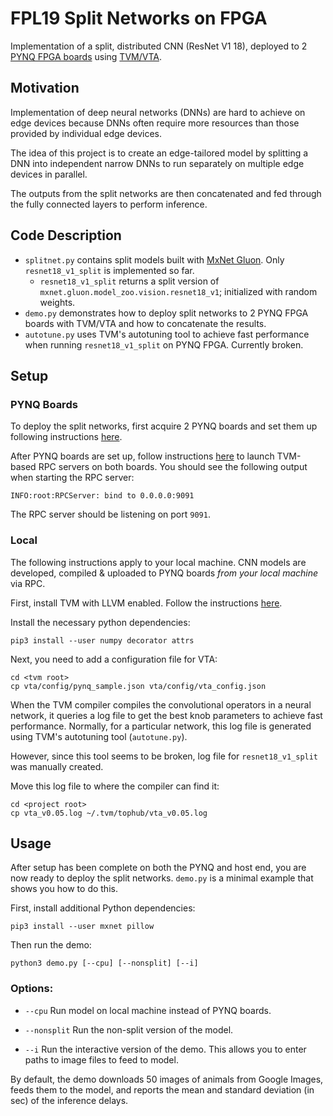 # FPL19 Split Networks on FPGA

Implementation of a split, distributed CNN (ResNet V1 18), deployed to 2 [PYNQ FPGA boards](https://pynq.io) using [TVM/VTA](https://tvm.ai).

## Motivation

Implementation of deep neural networks (DNNs) are hard to achieve on edge devices because DNNs
often require more resources than those provided by individual edge devices.

The idea of this project is to create an edge-tailored model by splitting a DNN into independent narrow DNNs to run
separately on multiple edge devices in parallel.

The outputs from the split networks are then
concatenated and fed through the fully connected layers to perform inference.

## Code Description
- `splitnet.py` contains split models built with [MxNet Gluon](https://mxnet.incubator.apache.org/versions/master/gluon/index.html). Only `resnet18_v1_split` is implemented so far.
  - `resnet18_v1_split` returns a split version of `mxnet.gluon.model_zoo.vision.resnet18_v1`; initialized with random weights.
- `demo.py` demonstrates how to deploy split networks to 2 PYNQ FPGA boards with TVM/VTA and how to concatenate the results.
- `autotune.py` uses TVM's autotuning tool to achieve fast performance when running `resnet18_v1_split` on PYNQ FPGA. Currently broken.

## Setup

### PYNQ Boards
To deploy the split networks, first acquire 2 PYNQ boards
and set them up following instructions [here](https://pynq.readthedocs.io/en/latest/getting_started/pynq_z1_setup.html).

After PYNQ boards are set up, follow instructions [here](https://docs.tvm.ai/vta/install.html#pynq-side-rpc-server-build-deployment) to
launch TVM-based RPC servers on both boards. You should see the following output when starting the RPC server:

```
INFO:root:RPCServer: bind to 0.0.0.0:9091
```

The RPC server should be listening on port `9091`.

### Local 
The following instructions apply to your local machine. CNN models are developed, compiled
& uploaded to PYNQ boards *from your local machine* via RPC.

First, install TVM with LLVM enabled. Follow the instructions [here](https://docs.tvm.ai/install/from_source.html).

Install the necessary python dependencies:

```
pip3 install --user numpy decorator attrs
```

Next, you need to add a configuration file for VTA:

```
cd <tvm root>
cp vta/config/pynq_sample.json vta/config/vta_config.json
```

When the TVM compiler compiles the convolutional operators in a neural network, it queries a log file to
get the best knob parameters to achieve fast performance. Normally, for a particular network, this log file
is generated using TVM's autotuning tool (`autotune.py`).

However, since this tool seems to be broken, log file
for `resnet18_v1_split` was manually created.

Move this log file to where the compiler can find it:

```
cd <project root>
cp vta_v0.05.log ~/.tvm/tophub/vta_v0.05.log
```

## Usage
After setup has been complete on both the PYNQ and host end, you are
now ready to deploy the split networks. `demo.py` is a minimal example that shows you how to do this.

First, install additional Python dependencies:

```
pip3 install --user mxnet pillow
```

Then run the demo:

```
python3 demo.py [--cpu] [--nonsplit] [--i]
```

### Options:
- `--cpu` Run model on local machine instead of PYNQ boards.

- `--nonsplit` Run the non-split version of the model.

- `--i` Run the interactive version of the demo. This allows you to enter paths to image files to feed to model.

By default, the demo downloads 50 images of animals from Google Images, feeds them to the model, and reports the mean and standard deviation (in sec) of the inference delays. 

